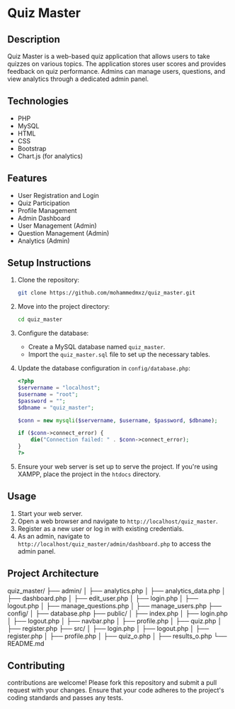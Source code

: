 # Quiz Master

## Description
Quiz Master is a web-based quiz application that allows users to take quizzes on various topics. The application stores user scores and provides feedback on quiz performance. Admins can manage users, questions, and view analytics through a dedicated admin panel.

## Technologies
- PHP
- MySQL
- HTML
- CSS
- Bootstrap
- Chart.js (for analytics)

## Features
- User Registration and Login
- Quiz Participation
- Profile Management
- Admin Dashboard
- User Management (Admin)
- Question Management (Admin)
- Analytics (Admin)

## Setup Instructions

1. Clone the repository:
    ```sh
    git clone https://github.com/mohammedmxz/quiz_master.git
    ```

2. Move into the project directory:
    ```sh
    cd quiz_master
    ```

3. Configure the database:
    - Create a MySQL database named `quiz_master`.
    - Import the `quiz_master.sql` file to set up the necessary tables.

4. Update the database configuration in `config/database.php`:
    ```php
    <?php
    $servername = "localhost";
    $username = "root";
    $password = "";
    $dbname = "quiz_master";

    $conn = new mysqli($servername, $username, $password, $dbname);

    if ($conn->connect_error) {
        die("Connection failed: " . $conn->connect_error);
    }
    ?>
    ```

5. Ensure your web server is set up to serve the project. If you're using XAMPP, place the project in the `htdocs` directory.

## Usage

1. Start your web server.
2. Open a web browser and navigate to `http://localhost/quiz_master`.
3. Register as a new user or log in with existing credentials.
4. As an admin, navigate to `http://localhost/quiz_master/admin/dashboard.php` to access the admin panel.

## Project Architecture

quiz_master/
├── admin/
│ ├── analytics.php
│ ├── analytics_data.php
│ ├── dashboard.php
│ ├── edit_user.php
│ ├── login.php
│ ├── logout.php
│ ├── manage_questions.php
│ ├── manage_users.php
├── config/
│ ├── database.php
├── public/
│ ├── index.php
│ ├── login.php
│ ├── logout.php
│ ├── navbar.php
│ ├── profile.php
│ ├── quiz.php
│ ├── register.php
├── src/
│ ├── login.php
│ ├── logout.php
│ ├── register.php
│ ├── profile.php
│ ├── quiz_o.php
│ ├── results_o.php
└── README.md





## Contributing

contributions are welcome! Please fork this repository and submit a pull request with your changes. Ensure that your code adheres to the project's coding standards and passes any tests.

